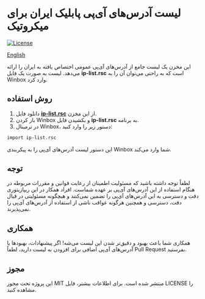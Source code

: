 # لیست آدرس‌های آی‌پی پابلیک ایران برای میکروتیک

[![License](https://img.shields.io/badge/license-MIT-blue.svg)](https://github.com/yourusername/yourrepository/blob/main/LICENSE)


[English](https://github.com/Ramtiiin/iran-ip/blob/main/README.md)

این مخزن یک لیست جامع از آدرس‌های آی‌پی عمومی اختصاص یافته به ایران را ارائه می‌دهد. لیست به صورت یک فایل **ip-list.rsc** است که به راحتی می‌توان آن را به Winbox وارد کرد.

## روش استفاده

1. دانلود فایل [**ip-list.rsc**](https://github.com/Ramtiiin/iran-ip/blob/main/ip-list.rsc) از این مخزن.
2. باز کردن Winbox و بکشیدن فایل **ip-list.rsc** به برنامه.
3. در ترمینال Winbox، دستور زیر را وارد کنید:

```bash
import ip-list.rsc
```
این دستور لیست آدرس‌های آی‌پی را به پیکربندی Winbox شما وارد می‌کند.

## توجه
لطفاً توجه داشته باشید که مسئولیت اطمینان از رعایت قوانین و مقررات مربوطه در هنگام استفاده از این آدرس‌های آی‌پی بر عهده شماست. افراد همکار در این ریپازیتوری دقت و دسترسی به این آدرس‌های آی‌پی را تضمین نمی‌کنند و هیچگونه مسئولیتی در قبال دقت، دسترسی و همچنین هرگونه عواقب ناشی از استفاده از آدرس‌های آی‌پی را نمی‌پذیرند.

## همکاری
همکاری شما باعث بهبود و دقیق‌تر شدن این لیست می‌شه! اگر پیشنهادات، بهبودها یا آدرس‌های آی‌پی اضافی برای افزودن به لیست دارید، لطفاً Pull Request بفرستید.

## مجوز
این پروژه تحت مجوز MIT منتشر شده است. برای اطلاعات بیشتر، فایل LICENSE را مشاهده کنید.

